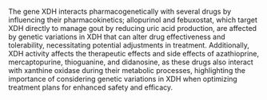 The gene XDH interacts pharmacogenetically with several drugs by influencing their pharmacokinetics; allopurinol and febuxostat, which target XDH directly to manage gout by reducing uric acid production, are affected by genetic variations in XDH that can alter drug effectiveness and tolerability, necessitating potential adjustments in treatment. Additionally, XDH activity affects the therapeutic effects and side effects of azathioprine, mercaptopurine, thioguanine, and didanosine, as these drugs also interact with xanthine oxidase during their metabolic processes, highlighting the importance of considering genetic variations in XDH when optimizing treatment plans for enhanced safety and efficacy.
